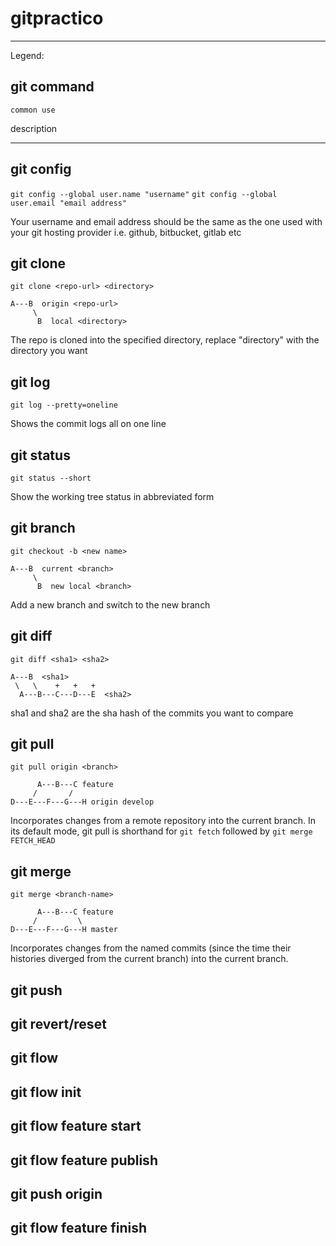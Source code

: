 # gitpractico

---
Legend:
## git command

`common use`

description

---

## git config

`git config --global user.name "username"`
`git config --global user.email "email address"`

Your username and email address should be the same as the one used with your git hosting provider i.e. github, bitbucket, gitlab etc

## git clone

`git clone <repo-url> <directory>`

```
A---B  origin <repo-url>
     \
      B  local <directory>
```

The repo is cloned into the specified directory, replace "directory" with the directory you want

## git log

`git log --pretty=oneline`

Shows the commit logs all on one line

## git status

`git status --short`

Show the working tree status in abbreviated form

## git branch

`git checkout -b <new name>`

```
A---B  current <branch>
     \
      B  new local <branch>
```

Add a new branch and switch to the new branch

## git diff

`git diff <sha1> <sha2>`

```
A---B  <sha1>
 \   \    +   +   +
  A---B---C---D---E  <sha2>
```

sha1 and sha2 are the sha hash of the commits you want to compare

## git pull

`git pull origin <branch>`

```
      A---B---C feature
     /       /
D---E---F---G---H origin develop
```

Incorporates changes from a remote repository into the current branch. In its default mode, git pull is shorthand for `git fetch` followed by `git merge FETCH_HEAD`

## git merge

`git merge <branch-name>`

```
      A---B---C feature
     /         \
D---E---F---G---H master
```

Incorporates changes from the named commits (since the time their histories diverged from the current branch) into the current branch.

## git push


## git revert/reset


## git flow


## git flow init


## git flow feature start


## git flow feature publish


## git push origin <feature>


## git flow feature finish

